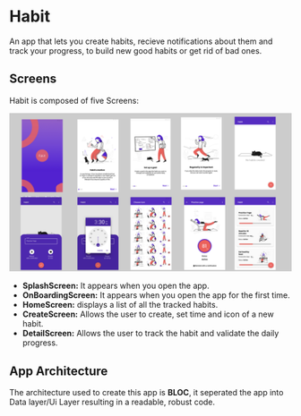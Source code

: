# Habit
An app that lets you create habits, recieve notifications about them and track your progress, to build new good habits or get rid of bad ones.

## Screens
Habit is composed of five Screens: 

![Image of Yaktocat](https://github.com/SoheibBettahar/Habit-flutter-app/blob/master/images/mocks.png)

* __SplashScreen:__ It appears when you open the app.
* __OnBoardingScreen:__ It appears when you open the app for the first time.
* __HomeScreen:__ displays a list of all the tracked habits.
* __CreateScreen:__ Allows the user to create, set time and icon of a new habit.
* __DetailScreen:__ Allows the user to track the habit and validate the daily progress.


## App Architecture
The architecture used to create this app is __BLOC__, it seperated the app into Data layer/Ui Layer resulting in a readable, robust code.





